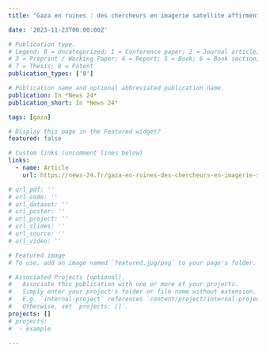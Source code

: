 ```yaml
---
title: "Gaza en ruines : des chercheurs en imagerie satellite affirment qu’Israël a détruit ou endommagé 56 000 bâtiments – News 24"

date: '2023-11-23T00:00:00Z'

# Publication type.
# Legend: 0 = Uncategorized; 1 = Conference paper; 2 = Journal article;
# 3 = Preprint / Working Paper; 4 = Report; 5 = Book; 6 = Book section;
# 7 = Thesis; 8 = Patent
publication_types: ['0']

# Publication name and optional abbreviated publication name.
publication: In *News 24*
publication_short: In *News 24*

tags: [gaza]

# Display this page in the Featured widget?
featured: false

# Custom links (uncomment lines below)
links:
  - name: Article
    url: https://news-24.fr/gaza-en-ruines-des-chercheurs-en-imagerie-satellite-affirment-quisrael-a-detruit-ou-endommage-56-000-batiments/

# url_pdf: ''
# url_code: ''
# url_dataset: ''
# url_poster: ''
# url_project: ''
# url_slides: ''
# url_source: ''
# url_video: ''

# Featured image
# To use, add an image named `featured.jpg/png` to your page's folder.

# Associated Projects (optional).
#   Associate this publication with one or more of your projects.
#   Simply enter your project's folder or file name without extension.
#   E.g. `internal-project` references `content/project/internal-project/index.md`.
#   Otherwise, set `projects: []`.
projects: []
# projects:
#  - example

---
```

